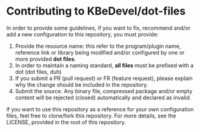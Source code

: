 # Contributing to KBeDevel/dot-files

In order to provide some guidelines, if you want to fix, recommend and/or add a new configuration to this repository, you must provide:

1. Provide the resource name: this refer to the program/plugin name, reference link or library being modified and/or configured by one or more provided **dot files**.
2. In order to maintain a naming standard, **all files** must be prefixed with a dot (dot files, duh)
3. If you submit a PR (pull request) or FR (feature request), please explain why the change should be included in the repository.
4. Submit the source. Any binary file, compressed package and/or empty content will be rejected (closed) automatically and declared as invalid.

If you want to use this repository as a reference for your own configuration files, feel free to clone/fork this repository. For more details, see the LICENSE, provided in the root of this repository.
